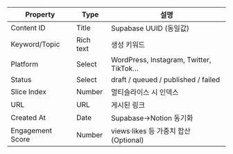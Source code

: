 Property | Type | 설명
--- | --- | ---
Content ID | Title | Supabase UUID (동일값)
Keyword/Topic | Rich text | 생성 키워드
Platform | Select | WordPress, Instagram, Twitter, TikTok…
Status | Select | draft / queued / published / failed
Slice Index | Number | 멀티슬라이스 시 인덱스
URL | URL | 게시된 링크
Created At | Date | Supabase→Notion 동기화
Engagement Score | Number | views·likes 등 가중치 합산 (Optional)
